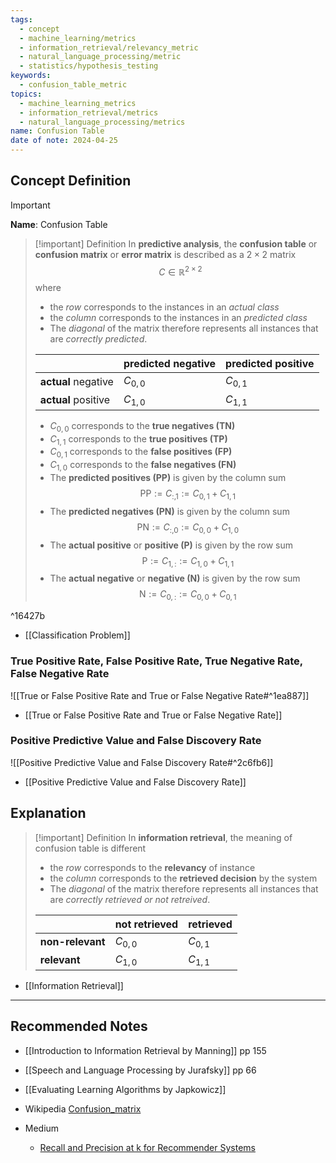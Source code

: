 ```yaml
---
tags:
  - concept
  - machine_learning/metrics
  - information_retrieval/relevancy_metric
  - natural_language_processing/metric
  - statistics/hypothesis_testing
keywords:
  - confusion_table_metric
topics:
  - machine_learning_metrics
  - information_retrieval/metrics
  - natural_language_processing/metrics
name: Confusion Table
date of note: 2024-04-25
---
```

## Concept Definition

>[!important]
>**Name**: Confusion Table

>[!important] Definition
>In **predictive analysis**, the **confusion table** or **confusion matrix** or **error matrix** is described as a $2\times 2$ matrix 
>$$
>C \in \mathbb{R}^{2\times 2}
>$$
>where 
>- the *row* corresponds to the instances in an *actual class*
>- the *column* corresponds to the instances in an *predicted class*
>- The *diagonal* of the matrix therefore represents all instances that are *correctly predicted*.
>
>|                   | **predicted** negative | **predicted** positive |
>| ----------------- | ---------------------- | ---------------------- |
>| **actual** negative | $C_{0,0}$              | $C_{0,1}$              |
>| **actual** positive | $C_{1,0}$              | $C_{1,1}$              |
>
>- $C_{0,0}$ corresponds to the **true negatives (TN)**
>- $C_{1,1}$ corresponds to the **true positives (TP)**
>- $C_{0,1}$ corresponds to the **false positives (FP)**
>- $C_{1,0}$ corresponds to the **false negatives (FN)**  
>- The **predicted positives (PP)** is given by the column sum $$\text{PP} := C_{:,1} := C_{0,1} + C_{1,1}$$
>- The **predicted negatives (PN)** is given by the column sum $$\text{PN} :=  C_{:,0} := C_{0,0} + C_{1,0}$$
>- The **actual positive** or **positive (P)** is given by the row sum $$\text{P} := C_{1,:} := C_{1,0} + C_{1,1}$$
>- The **actual negative** or **negative (N)** is given by the row sum $$\text{N} := C_{0,:} := C_{0,0} + C_{0,1}$$

^16427b

- [[Classification Problem]]

### True Positive Rate, False Positive Rate, True Negative Rate, False Negative Rate

![[True or False Positive Rate and True or False Negative Rate#^1ea887]]

- [[True or False Positive Rate and True or False Negative Rate]]

### Positive Predictive Value and False Discovery Rate

![[Positive Predictive Value and False Discovery Rate#^2c6fb6]]

- [[Positive Predictive Value and False Discovery Rate]]


## Explanation

>[!important] Definition
>In **information retrieval**, the meaning of confusion table is different
>- the *row* corresponds to the **relevancy** of instance
>- the *column* corresponds to the **retrieved decision** by the system
>- The *diagonal* of the matrix therefore represents all instances that are *correctly retrieved or not retreived*.
>
>|                   | **not retrieved**  | **retrieved**  |
>| ----------------- | ---------------------- | ---------------------- |
>| **non-relevant**  | $C_{0,0}$              | $C_{0,1}$              |
>| **relevant**  | $C_{1,0}$              | $C_{1,1}$              |

- [[Information Retrieval]]






-----------
##  Recommended Notes


- [[Introduction to Information Retrieval by Manning]] pp 155
- [[Speech and Language Processing by Jurafsky]] pp 66
- [[Evaluating Learning Algorithms by Japkowicz]]

- Wikipedia [Confusion_matrix](https://en.wikipedia.org/wiki/Confusion_matrix)

- Medium
	- [Recall and Precision at k for Recommender Systems](https://medium.com/@m_n_malaeb/recall-and-precision-at-k-for-recommender-systems-618483226c54)